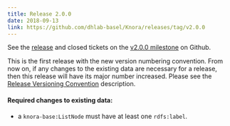 ```yaml
---
title: Release 2.0.0
date: 2018-09-13
link: https://github.com/dhlab-basel/Knora/releases/tag/v2.0.0
---
```


See the
[release](https://github.com/dhlab-basel/Knora/releases/tag/v2.0.0) and closed tickets on the
[v2.0.0 milestone](https://github.com/dhlab-basel/Knora/milestone/12?closed=1) on Github.

This is the first release with the new version numbering convention. From now on, if any changes
to the existing data are necessary for a release, then this release will have its major number increased.
Please see the [Release Versioning Convention](https://github.com/dhlab-basel/Knora#release-versioning-convention) description.

#### Required changes to existing data:

- a `knora-base:ListNode` must have at least one `rdfs:label`.
